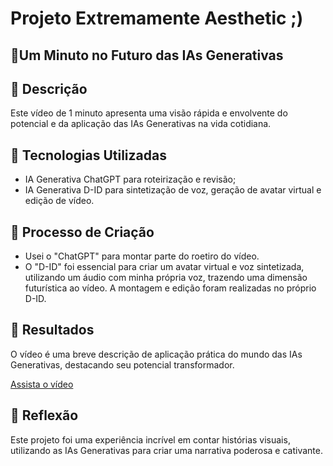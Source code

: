 # Projeto Extremamente Aesthetic ;) 

## 🎥Um Minuto no Futuro das IAs Generativas 

## 📒 Descrição
Este vídeo de 1 minuto apresenta uma visão rápida e envolvente do potencial e da aplicação das IAs Generativas na vida cotidiana.

## 🤖 Tecnologias Utilizadas

- IA Generativa ChatGPT para roteirização e revisão;
- IA Generativa D-ID para sintetização de voz, geração de avatar virtual e edição de vídeo.

## 🧐 Processo de Criação

- Usei o "ChatGPT" para montar parte do roetiro do vídeo.
- O "D-ID" foi essencial para criar um avatar virtual e voz sintetizada, utilizando um áudio com minha própria voz, trazendo uma dimensão futurística ao vídeo. A montagem e edição foram realizadas no próprio D-ID.

## 🚀 Resultados

 O vídeo é uma breve descrição de aplicação prática do mundo das IAs Generativas, destacando seu potencial transformador.

[Assista o vídeo](https://studio.d-id.com/share?id=0a27707fceff1a63e197cad1e5d1c742&utm_source=copy)

## 💭 Reflexão

Este projeto foi uma experiência incrível em contar histórias visuais, utilizando as IAs Generativas para criar uma narrativa poderosa e cativante.
